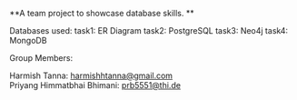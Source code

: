 **A team project to showcase database skills. **

Databases used:
task1: ER Diagram
task2: PostgreSQL
task3: Neo4j
task4: MongoDB

Group Members:

Harmish Tanna: harmishhtanna@gmail.com <br>
Priyang Himmatbhai Bhimani: prb5551@thi.de
